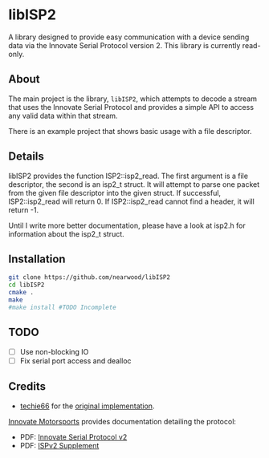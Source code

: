 <!-- vim: syntax=Markdown -->
# libISP2

A library designed to provide easy communication with a device sending data via the Innovate Serial Protocol version 2. This library is currently read-only.

## About

The main project is the library, `libISP2`, which attempts to decode a stream that uses the Innovate Serial Protocol and provides a simple API to access any valid data within that stream.

There is an example project that shows basic usage with a file descriptor.

## Details

libISP2 provides the function ISP2::isp2_read. The first argument is a file descriptor, the second is an isp2_t struct. It will attempt to parse one packet from the given file descriptor into the given struct. If successful, ISP2::isp2_read will return 0. If ISP2::isp2_read cannot find a header, it will return -1.

Until I write more better documentation, please have a look at isp2.h for information about the isp2_t struct.

## Installation

```bash
git clone https://github.com/nearwood/libISP2
cd libISP2
cmake .
make
#make install #TODO Incomplete
```

## TODO

 - [ ] Use non-blocking IO
 - [ ] Fix serial port access and dealloc

## Credits
* [techie66](https://github.com/techie66) for the [original implementation](https://github.com/techie66/libISP2).

[Innovate Motorsports](https://www.innovatemotorsports.com/) provides documentation detailing the protocol:
* PDF: [Innovate Serial Protocol v2](https://www.innovatemotorsports.com/support/downloads/Seriallog-2.pdf)
* PDF: [ISPv2 Supplement](https://www.innovatemotorsports.com/support/downloads/Serial2%20Protocol%20Supplement.pdf)
